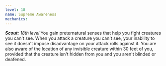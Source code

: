 ```yaml
---
level: 18
name: Supreme Awareness
mechanics:
---
```

_**Scout:** 18th level_
You gain preternatural senses that help you fight creatures you can't see. When you attack a creature you can't see, your inability to see it doesn't impose disadvantage on your attack rolls against it. 
You are also aware of the location of any invisible creature within 30 feet of you, provided that the creature isn't hidden from you and you aren't blinded or deafened.